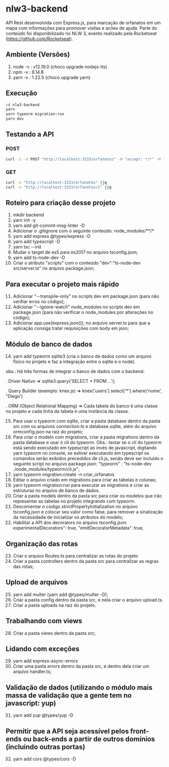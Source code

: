 # nlw3-backend

API Rest desenvolvida com Express.js, para marcação de orfanatos em um mapa com informações para promover visitas e acões de ajuda.
Parte do conteúdo foi disponibilizado no NLW 3, evento realizado pela Rocketseat (https://github.com/Rocketseat).

## Ambiente (Versões)
1. node -v : v12.19.0 (choco upgrade nodejs-lts)
2. npm -v : 6.14.8
3. yarn -v : 1.22.5 (choco upgrade yarn)

## Execução
```sh
cd nlw3-backend
yarn
yarn typeorm migration:run
yarn dev
```

## Testando a API
### POST
```sh
curl -i -X POST "http://localhost:3333/orfanatos" -H "accept: */*" -H "Authorization: Abre-te Cézamo..." -H "Content-Type: application/json" -d "{\"nome\":\"Lar da Criança\",\"latitude\":-12.9694025,\"longitude\":-38.490993,\"sobre\":\"Foi fundado em 1963 a partir do sonho da adolescente Dulce Maria Goulart de Freitas. Mais informações em: http://lardacriancasalvador.org.br\",\"instrucoes\":\"Qualquer pessoa pode realizar visitas no Lar da Criança, desde que respeitados os dias e horários estabelecidos. Para agendar sua visita, entre em contato pelo telefone: (71) 3244-3795.\",\"horario_atendimento\":\"Das 8h até as 18h\",\"aberto_fim_semana\":true}"
```

### GET
```sh
curl -s "http://localhost:3333/orfanatos" |jq
curl -s "http://localhost:3333/orfanatos/1" |jq
```

## Roteiro para criação desse projeto
1. mkdir backend
2. yarn init -y
3. yarn add git-commit-msg-linter -D
4. Adicionar o .gitignore com o seguinte conteúdo: node_modules/**/*
5. yarn add express @types/express -D
6. yarn add typescript -D
7. yarn tsc --init
8. Mudar o target de es5 para es2017 no arquivo tsconfig.json;
9. yarn add ts-node-dev -D
10. Criar o atributo "scripts" com o conteúdo "dev":"ts-node-dev src/server.ts" no arquivo package.json;

## Para executar o projeto mais rápido
11. Adicionar "--transpile-only" no scripts dev em package.json (para não verifiar erros no código);
12. Adicionar "--ignore-watch" node_modules no scripts dev em package.json (para não verificar o node_modules por alterações no código);
13. Adicionar app.use(express.json()); no arquivo server.ts para que a aplicação consiga tratar requisições com body em json;

## Módulo de banco de dados
14. yarn add typeorm sqlite3 (cria o banco de dados como um arquivo físico no projeto e faz a integração entre o sqlite e o node).

obs.: Há três formas de integrar o banco de dados com o backend: 

. Driver Nativo => 
sqlite3.query('SELECT * FROM ...');

. Query Builder (exemplo: knex.js) =>
knex('users').select('*').where('nome', "Diego')

. ORM (Object Relational Mapping) =>
Cada tabela do banco é uma classe no projeto e cada linha da tabela é uma instância da classe.

15. Para usar o typeorm com sqlite, criar a pasta database dentro da pasta src com os arquivos connection.ts e database.sqlite, além do arquivo ormconfig.json na raiz do projeto;
16. Para criar o modelo com migrations, criar a pasta migrations dentro da pasta database e usar o cli do typeorm. Obs.: testar se o cli do typeorm está sendo executado em typescript ao invés de javascript, digitando yarn typeorm no console, se estiver executando em typescript os comandos serão exibidos precedidos de cli.js, senão deve ser incluido o seguinte script no arquivo package.json:  "typeorm" : "ts-node-dev ./node_modules/typeorm/cli.js";
17. yarn typeorm migration:create -n criar_orfanatos
18. Editar o arquivo criado em migrations para criar as tabelas e colunas;
19. yarn typeorm migration:run para executar as migrations e criar as estruturas no arquivo de banco de dados.
20. Criar a pasta models dentro da pasta src para criar os modelos que irão representar as tabelas no projeto integrando com typeorm.
21. Descomentar o código strictPropertyInitialization no arquivo tsconfig.json e colocar seu valor como false, para remover a sinalização da necessidade de inicializar os atributos do modelo;
22. Habilitar a API dos decorators no arquivo tsconfig.json: experimentalDecorators": true, "emitDecoratorMetadata": true, 

## Organização das rotas
23. Criar o arquivo Routes.ts para centralizar as rotas do projeto
24. Criar a pasta controllers dentro da pasta src para centralizar as regras das rotas;

## Upload de arquivos
25. yarn add multer (yarn add @types/multer -D);
26. Criar a pasta config dentro da pasta src, e nela criar o arquivo upload.ts.
27. Criar a pasta uploads na raiz do projeto.

## Trabalhando com views
28. Criar a pasta views dentro da pasta src;

## Lidando com exceções
29. yarn add express-async-errors
30. Criar uma pasta errors dentro da pasta src, e dentro dela criar um arquivo handler.ts;

## Validação de dados (utilizando o módulo mais massa de validação que a gente tem no javascript: yup)
31. yarn add yup @types/yup -D

## Permitir que a API seja acessível pelos front-ends ou back-ends a partir de outros domínios (incluindo outras portas)
32. yarn add cors @types/cors -D
